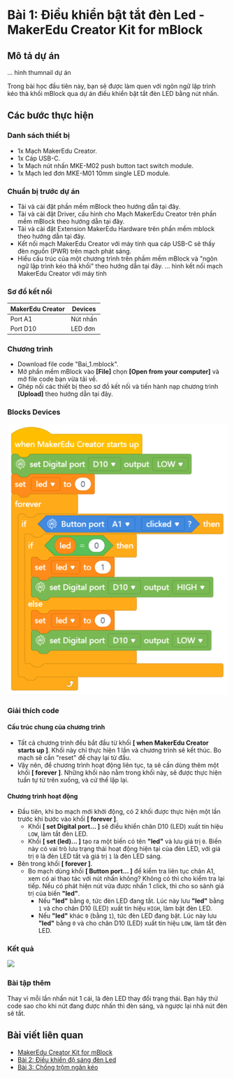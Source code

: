 # Bài 1: Điều khiển bật tắt đèn Led - MakerEdu Creator Kit for mBlock

## Mô tả dự án

... hình thumnail dự án

Trong bài học đầu tiên này, bạn sẽ được làm quen với ngôn ngữ lập trình kéo thả khối mBlock qua dự án điều khiển bật tắt đèn LED bằng nút nhấn.

## Các bước thực hiện

### Danh sách thiết bị

- 1x Mạch MakerEdu Creator.
- 1x Cáp USB-C.
- 1x Mạch nút nhấn MKE-M02 push button tact switch module.
- 1x Mạch led đơn MKE-M01 10mm single LED module.

### Chuẩn bị trước dự án

- Tải và cài đặt phần mềm mBlock theo hướng dẫn tại đây.
- Tải và cài đặt Driver, cấu hình cho Mạch MakerEdu Creator trên phần mềm mBlock theo hướng dẫn tại đây.
- Tải và cài đặt Extension MakerEdu Hardware trên phần mềm mblock theo hướng dẫn tại đây.
- Kết nối mạch MakerEdu Creator với máy tính qua cáp USB-C sẽ thấy đèn nguồn (PWR) trên mạch phát sáng.
- Hiểu cấu trúc của một chương trình trên phầm mềm mBlock và "ngôn ngữ lập trình kéo thả khối" theo hướng dẫn tại đây.
... hình kết nối mạch MakerEdu Creator với máy tính

### Sơ đồ kết nối

| MakerEdu Creator | Devices  |
|------------------|----------|
| Port A1          | Nút nhấn |
| Port D10         | LED đơn  |

### Chương trình

- Download file code "Bai_1.mblock".
- Mở phần mềm mBlock vào **[File]** chọn **[Open from your computer]** và mở file code bạn vừa tải về.
- Ghép nối các thiết bị theo sơ đồ kết nối và tiến hành nạp chương trình **[Upload]** theo hướng dẫn tại đây.

### Blocks Devices

![](/ex/less01/image/524px-Creator_mBlock_Bai_1.png)

### Giải thích code

#### Cấu trúc chung của chương trình

- Tất cả chương trình đều bắt đầu từ khối **[ when MakerEdu Creator starts up ]**. Khối này chỉ thực hiện 1 lần và chương trình sẽ kết thúc. Bo mạch sẽ cần "reset" để chạy lại từ đầu.
- Vậy nên, để chương trình hoạt động liên tục, ta sẽ cần dùng thêm một khối **[ forever ]**. Những khối nào nằm trong khối này, sẽ được thực hiện tuần tự từ trên xuống, và cứ thế lặp lại.

#### Chương trình hoạt động

- Đầu tiên, khi bo mạch mới khởi động, có 2 khối được thực hiện một lần trước khi bước vào khối **[ forever ]**.
  - Khối **[ set Digital port... ]** sẽ điều khiển chân D10 (LED) xuất tín hiệu `LOW`, làm tắt đèn LED.
  - Khối **[ set (led)... ]** tạo ra một biến có tên **"led"** và lưu giá trị `0`. Biến này có vai trò lưu trạng thái hoạt động hiện tại của đèn LED, với giá trị `0` là đèn LED tắt và giá trị `1` là đèn LED sáng.
- Bên trong khối **[ forever ]**.
  - Bo mạch dùng khối **[ Button port... ]** để kiểm tra liên tục chân A1, xem có ai thao tác với nút nhấn không? Không có thì cho kiểm tra lại tiếp. Nếu có phát hiện nút vừa được nhấn 1 click, thì cho so sánh giá trị của biến **"led"**.
    - Nếu **"led"** bằng `0`, tức đèn LED đang tắt. Lúc này lưu **"led"** bằng `1` và cho chân D10 (LED) xuất tín hiệu `HIGH`, làm bật đèn LED.
    - Nếu **"led"** khác `0` (bằng `1`), tức đèn LED đang bật. Lúc này lưu **"led"** bằng `0` và cho chân D10 (LED) xuất tín hiệu `LOW`, làm tắt đèn LED.

### Kết quả

[![](/ex/less01/image/BAI1.png)](https://youtu.be/suhNl-qUmgw)

### Bài tập thêm

Thay vì mỗi lần nhấn nút 1 cái, là đèn LED thay đổi trạng thái. Bạn hãy thử code sao cho khi nút đang được nhấn thì đèn sáng, và ngược lại nhả nút đèn sẽ tắt.


## Bài viết liên quan

- [MakerEdu Creator Kit for mBlock](/README.md)
- [Bài 2: Điều khiển độ sáng đèn Led](/ex/less02/README.md)
- [Bài 3: Chống trộm ngăn kéo](/ex/less03/README.md)
